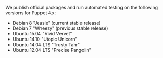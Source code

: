 We publish official packages and run automated testing on the following versions for Puppet 4.x:


* Debian 8 "Jessie" (current stable release)
* Debian 7 "Wheezy" (previous stable release)
* Ubuntu 15.04 "Vivid Vervet"
* Ubuntu 14.10 "Utopic Unicorn"
* Ubuntu 14.04 LTS "Trusty Tahr"
* Ubuntu 12.04 LTS "Precise Pangolin"



[peinstall]: /pe/latest/install_basic.html
<!-- When updating these, you don't need to update any other area of the docs. -->

